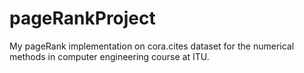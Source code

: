 # pageRankProject
My pageRank implementation on cora.cites dataset for the numerical methods in computer engineering course at ITU.
